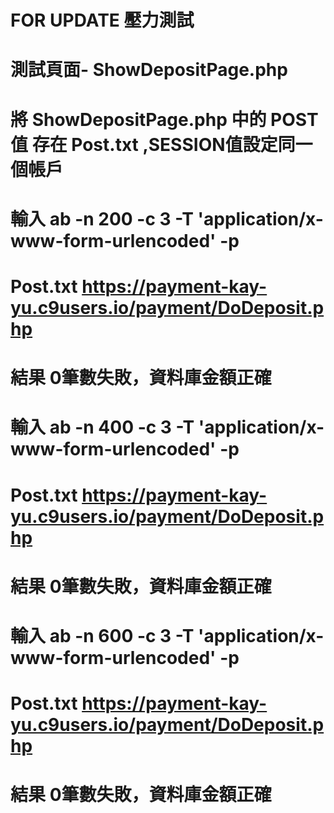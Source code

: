 # FOR UPDATE 壓力測試
# 測試頁面- ShowDepositPage.php
# 將 ShowDepositPage.php 中的 POST值 存在 Post.txt ,SESSION值設定同一個帳戶
# 輸入 ab -n 200 -c 3  -T 'application/x-www-form-urlencoded' -p
#    Post.txt https://payment-kay-yu.c9users.io/payment/DoDeposit.php
# 結果 0筆數失敗，資料庫金額正確

# 輸入 ab -n 400 -c 3  -T 'application/x-www-form-urlencoded' -p
#    Post.txt https://payment-kay-yu.c9users.io/payment/DoDeposit.php
# 結果 0筆數失敗，資料庫金額正確

# 輸入 ab -n 600 -c 3  -T 'application/x-www-form-urlencoded' -p
#    Post.txt https://payment-kay-yu.c9users.io/payment/DoDeposit.php
# 結果 0筆數失敗，資料庫金額正確